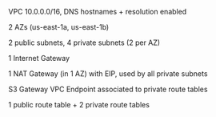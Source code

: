 VPC 10.0.0.0/16, DNS hostnames + resolution enabled

2 AZs (us-east-1a, us-east-1b)

2 public subnets, 4 private subnets (2 per AZ)

1 Internet Gateway

1 NAT Gateway (in 1 AZ) with EIP, used by all private subnets

S3 Gateway VPC Endpoint associated to private route tables

1 public route table + 2 private route tables